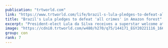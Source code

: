 ```yaml
---
publication: "trtworld.com"
link: "https://www.trtworld.com/life/brazil-s-lula-pledges-to-defeat-all-crimes-in-amazon-forest-62613"
title: "Brazil's Lula pledges to defeat 'all crimes' in Amazon forest"
excerpt: "President-elect Lula da Silva receives a superstar welcome at COP27 summit in Egypt as he promises to recommit the rainforest nation to tackling illegal deforestation and mining 'without respite.'"
image: "https://cdni0.trtworld.com/w480/h270/q75/144171_EGY20221116_1668633700414.jpg"
group: con
rank: 7
---
```


